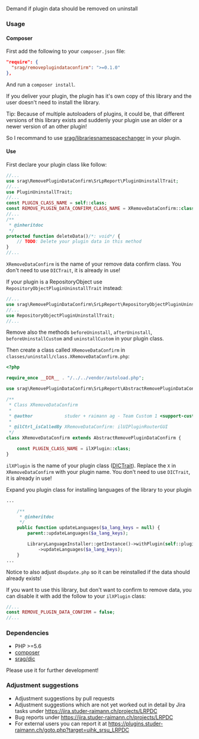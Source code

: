 Demand if plugin data should be removed on uninstall

### Usage

#### Composer
First add the following to your `composer.json` file:
```json
"require": {
  "srag/removeplugindataconfirm": ">=0.1.0"
},
```

And run a `composer install`.

If you deliver your plugin, the plugin has it's own copy of this library and the user doesn't need to install the library.

Tip: Because of multiple autoloaders of plugins, it could be, that different versions of this library exists and suddenly your plugin use an older or a newer version of an other plugin!

So I recommand to use [srag/librariesnamespacechanger](https://packagist.org/packages/srag/librariesnamespacechanger) in your plugin.

#### Use
First declare your plugin class like follow:
```php
//...
use srag\RemovePluginDataConfirm\SrLpReport\PluginUninstallTrait;
//...
use PluginUninstallTrait;
//...
const PLUGIN_CLASS_NAME = self::class;
const REMOVE_PLUGIN_DATA_CONFIRM_CLASS_NAME = XRemoveDataConfirm::class;
//...
/**
 * @inheritdoc
 */
protected function deleteData()/*: void*/ {
    // TODO: Delete your plugin data in this method
}
//...
```
`XRemoveDataConfirm` is the name of your remove data confirm class.
You don't need to use `DICTrait`, it is already in use!

If your plugin is a RepositoryObject use `RepositoryObjectPluginUninstallTrait` instead:
```php
//...
use srag\RemovePluginDataConfirm\SrLpReport\RepositoryObjectPluginUninstallTrait;
//...
use RepositoryObjectPluginUninstallTrait;
//...
```

Remove also the methods `beforeUninstall`, `afterUninstall`, `beforeUninstallCustom` and `uninstallCustom` in your plugin class.

Then create a class called `XRemoveDataConfirm` in `classes/uninstall/class.XRemoveDataConfirm.php`:
```php
<?php

require_once __DIR__ . "/../../vendor/autoload.php";

use srag\RemovePluginDataConfirm\SrLpReport\AbstractRemovePluginDataConfirm;

/**
 * Class XRemoveDataConfirm
 *
 * @author            studer + raimann ag - Team Custom 1 <support-custom1@studer-raimann.ch>
 *
 * @ilCtrl_isCalledBy XRemoveDataConfirm: ilUIPluginRouterGUI
 */
class XRemoveDataConfirm extends AbstractRemovePluginDataConfirm {

    const PLUGIN_CLASS_NAME = ilXPlugin::class;
}

```
`ilXPlugin` is the name of your plugin class ([DICTrait](https://github.com/studer-raimann/DIC)).
Replace the `X` in `XRemoveDataConfirm` with your plugin name.
You don't need to use `DICTrait`, it is already in use!

Expand you plugin class for installing languages of the library to your plugin
```php
...

	/**
	 * @inheritdoc
	 */
	public function updateLanguages($a_lang_keys = null) {
		parent::updateLanguages($a_lang_keys);

		LibraryLanguageInstaller::getInstance()->withPlugin(self::plugin())->withLibraryLanguageDirectory(__DIR__ . "/../vendor/srag/removeplugindataconfirm/lang")
			->updateLanguages($a_lang_keys);
	}
...
```

Notice to also adjust `dbupdate.php` so it can be reinstalled if the data should already exists!

If you want to use this library, but don't want to confirm to remove data, you can disable it with add the follow to your `ilXPlugin` class:
```php
//...
const REMOVE_PLUGIN_DATA_CONFIRM = false;
//...
```
### Dependencies
* PHP >=5.6
* [composer](https://getcomposer.org)
* [srag/dic](https://packagist.org/packages/srag/dic)

Please use it for further development!

### Adjustment suggestions
* Adjustment suggestions by pull requests
* Adjustment suggestions which are not yet worked out in detail by Jira tasks under https://jira.studer-raimann.ch/projects/LRPDC
* Bug reports under https://jira.studer-raimann.ch/projects/LRPDC
* For external users you can report it at https://plugins.studer-raimann.ch/goto.php?target=uihk_srsu_LRPDC
